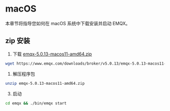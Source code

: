 # macOS

本章节将指导您如何在 macOS 系统中下载安装并启动 EMQX。

## zip 安装

1. 下载 [emqx-5.0.13-macos11-amd64.zip](https://www.emqx.com/downloads/broker/v5.0.13/emqx-5.0.13-macos11-amd64.zip)

```bash
wget https://www.emqx.com/downloads/broker/v5.0.13/emqx-5.0.13-macos11-amd64.zip
```

1. 解压程序包

```bash
unzip emqx-5.0.13-macos11-amd64.zip
```

3. 启动

```bash
cd emqx && ./bin/emqx start
```
